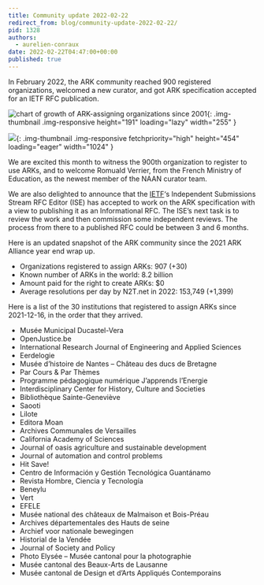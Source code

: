 ```yaml
---
title: Community update 2022-02-22
redirect_from: blog/community-update-2022-02-22/
pid: 1328
authors:
  - aurelien-conraux
date: 2022-02-22T04:47:00+00:00
published: true
---
```


In February 2022, the ARK community reached 900 registered organizations,
welcomed a new curator, and got ARK specification accepted for an IETF RFC
publication.

<!--more-->

![chart of growth of ARK-assigning organizations since 2001]{: .img-thumbnail .img-responsive height="191" loading="lazy" width="255" }

![][1]{: .img-thumbnail .img-responsive fetchpriority="high" height="454" loading="eager" width="1024" }

We are excited this month to witness the 900th organization to register to use
ARKs, and to welcome Romuald Verrier, from the French Ministry of Education,
as the newest member of the NAAN curator team.

We are also delighted to announce that the [IETF]‘s Independent Submissions
Stream RFC Editor (ISE) has accepted to work on the ARK specification with a
view to publishing it as an Informational RFC. The ISE’s next task is to
review the work and then commission some independent reviews. The process from
there to a published RFC could be between 3 and 6 months.

Here is an updated snapshot of the ARK community since the 2021 ARK Alliance
year end wrap up.

-   Organizations registered to assign ARKs: 907 (+30)
-   Known number of ARKs in the world: 8.2 billion
-   Amount paid for the right to create ARKs: $0
-   Average resolutions per day by N2T.net in 2022: 153,749 (+1,399)

Here is a list of the 30 institutions that registered to assign ARKs since
2021-12-16, in the order that they arrived.

-   Musée Municipal Ducastel-Vera
-   OpenJustice.be
-   International Research Journal of Engineering and Applied Sciences
-   Eerdelogie
-   Musée d’histoire de Nantes – Château des ducs de Bretagne
-   Par Cours & Par Thèmes
-   Programme pédagogique numérique J’apprends l’Energie
-   Interdisciplinary Center for History, Culture and Societies
-   Bibliothèque Sainte-Geneviève
-   Saooti
-   Lilote
-   Editora Moan
-   Archives Communales de Versailles
-   California Academy of Sciences
-   Journal of oasis agriculture and sustainable development
-   Journal of automation and control problems
-   Hit Save!
-   Centro de Información y Gestión Tecnológica Guantánamo
-   Revista Hombre, Ciencia y Tecnología
-   Beneylu
-   Vert
-   EFELE
-   Musée national des châteaux de Malmaison et Bois-Préau
-   Archives départementales des Hauts de seine
-   Archief voor nationale bewegingen
-   Historial de la Vendée
-   Journal of Society and Policy
-   Photo Elysée – Musée cantonal pour la photographie
-   Musée cantonal des Beaux-Arts de Lausanne
-   Musée cantonal de Design et d’Arts Appliqués Contemporains

[chart of growth of ARK-assigning organizations since 2001]: https://n2t.net/e/pub/naan_growth.png
[1]: ../../assets/images/posts/2022-02-22-community-update/image-1.png
[IETF]: https://ietf.org
